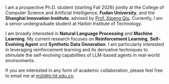 
I am a prospective Ph.D. student (starting Fall 2026) jointly at the College of Computer Science and Artificial Intelligence, **Fudan University**, and the **Shanghai Innovation Institute**, advised by [Prof. Xipeng Qiu](https://xpqiu.github.io/). Currently, I am a senior undergraduate student at Harbin Institute of Technology. 

I am broadly interested in **Natural Language Processing** and **Machine Learning**. My current research focuses on **Reinforcement Learning**, **Self-Evolving Agent** and **Synthetic Data Generation**. I am particularly interested in leveraging reinforcement learning and its derivative techniques to stimulate the self-evolving capabilities of LLM-based agents in real-world environments.

If you are interested in any form of academic collaboration, please feel free to email me at [mzli@ir.hit.edu.cn](mailto:mzli@ir.hit.edu.cn).
